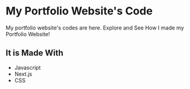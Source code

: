 # My Portfolio Website's Code

My portfolio website's codes are here. Explore and See How I made my Portfolio Website!

## It is Made With

- Javascript
- Next.js
- CSS
